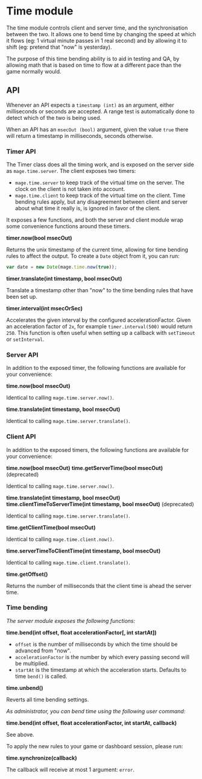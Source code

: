 # Time module

The time module controls client and server time, and the synchronisation between the two. It allows
one to bend time by changing the speed at which it flows (eg: 1 virtual minute passes in 1 real
second) and by allowing it to shift (eg: pretend that "now" is yesterday).

The purpose of this time bending ability is to aid in testing and QA, by allowing math that is based
on time to flow at a different pace than the game normally would.


## API

Whenever an API expects a `timestamp (int)` as an argument, either milliseconds or seconds are
accepted. A range test is automatically done to detect which of the two is being used.

When an API has an `msecOut (bool)` argument, given the value `true` there will return a timestamp
in milliseconds, seconds otherwise.


### Timer API

The Timer class does all the timing work, and is exposed on the server side as `mage.time.server`.
The client exposes two timers:

* `mage.time.server` to keep track of the virtual time on the server. The clock on the client is
  not taken into account.
* `mage.time.client` to keep track of the virtual time on the client. Time bending rules apply,
  but any disagreement between client and server about what time it really is, is ignored in favor
  of the client.

It exposes a few functions, and both the server and client module wrap some convenience functions
around these timers.

**timer.now(bool msecOut)**

Returns the unix timestamp of the current time, allowing for time bending rules to affect the
output. To create a `Date` object from it, you can run:

```javascript
var date = new Date(mage.time.now(true));
```

**timer.translate(int timestamp, bool msecOut)**

Translate a timestamp other than "now" to the time bending rules that have been set up.

**timer.interval(int msecOrSec)**

Accelerates the given interval by the configured accelerationFactor. Given an acceleration factor of
`2x`, for example `timer.interval(500)` would return `250`. This function is often useful when
setting up a callback with `setTimeout` or `setInterval`.


### Server API

In addition to the exposed timer, the following functions are available for your convenience:

**time.now(bool msecOut)**

Identical to calling `mage.time.server.now()`.

**time.translate(int timestamp, bool msecOut)**

Identical to calling `mage.time.server.translate()`.


### Client API

In addition to the exposed timers, the following functions are available for your convenience:

**time.now(bool msecOut)**
**time.getServerTime(bool msecOut)** (deprecated)

Identical to calling `mage.time.server.now()`.

**time.translate(int timestamp, bool msecOut)**
**time.clientTimeToServerTime(int timestamp, bool msecOut)** (deprecated)

Identical to calling `mage.time.server.translate()`.

**time.getClientTime(bool msecOut)**

Identical to calling `mage.time.client.now()`.

**time.serverTimeToClientTime(int timestamp, bool msecOut)**

Identical to calling `mage.time.client.translate()`.

**time.getOffset()**

Returns the number of milliseconds that the client time is ahead the server time.


### Time bending

*The server module exposes the following functions:*

**time.bend(int offset, float accelerationFactor[, int startAt])**

* `offset` is the number of milliseconds by which the time should be advanced from "now".
* `accelerationFactor` is the number by which every passing second will be multiplied.
* `startAt` is the timestamp at which the acceleration starts. Defaults to time `bend()` is called.

**time.unbend()**

Reverts all time bending settings.


*As administrator, you can bend time using the following user command:*

**time.bend(int offset, float accelerationFactor, int startAt, callback)**

See above.

To apply the new rules to your game or dashboard session, please run:

**time.synchronize(callback)**

The callback will receive at most 1 argument: `error`.
